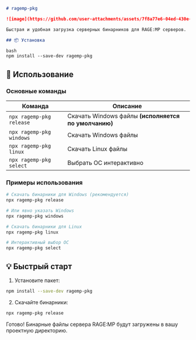 ```markdown
# ragemp-pkg

![image](https://github.com/user-attachments/assets/7f8a77e6-04ed-430e-a025-8716ed418ce6)

Быстрая и удобная загрузка серверных бинарников для RAGE:MP серверов.

## 📦 Установка

bash
npm install --save-dev ragemp-pkg
```

## 🚀 Использование

### Основные команды

| Команда | Описание |
|---------|-----------|
| `npx ragemp-pkg release` | Скачать Windows файлы **(исполняется по умолчанию)** |
| `npx ragemp-pkg windows` | Скачать Windows файлы |
| `npx ragemp-pkg linux` | Скачать Linux файлы |
| `npx ragemp-pkg select` | Выбрать ОС интерактивно |

### Примеры использования

```bash
# Скачать бинарники для Windows (рекомендуется)
npx ragemp-pkg release

# Или явно указать Windows
npx ragemp-pkg windows

# Скачать бинарники для Linux
npx ragemp-pkg linux

# Интерактивный выбор ОС
npx ragemp-pkg select
```

## 💡 Быстрый старт

1. Установите пакет:
```bash
npm install --save-dev ragemp-pkg
```

2. Скачайте бинарники:
```bash
npx ragemp-pkg release
```
Готово! Бинарные файлы сервера RAGE:MP будут загружены в вашу проектную директорию.
